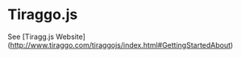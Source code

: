 Tiraggo.js
==========

See [Tiragg.js Website] (http://www.tiraggo.com/tiraggojs/index.html#GettingStartedAbout)

